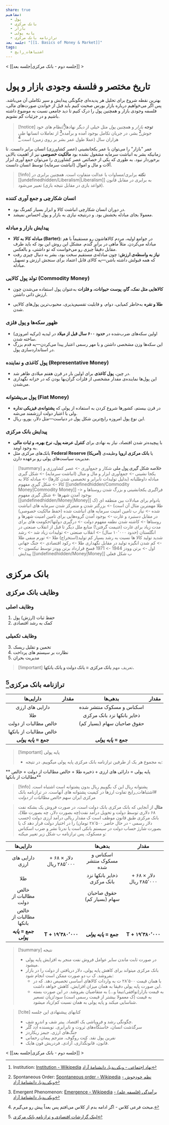 ```yaml
---
share: true
مفاهیم:
  - پول
  - بانک مرکزی
  - بازار
  - پایه پولی
  - ترازنامه بانک مرکزی
جلسه بعد: "[[1. Basics of Money & Market]]"
tags:
  - اشتباهات_رایج
---
```

< [[جلسه دوم - بانک مرکزی|جلسه بعد]] >

# تاریخ مختصر و فلسفه وجودی بازار و پول

بهترین نقطه شروع برای تحلیل هر پدیده‌ای چگونگی پیدایش و سیر تکاملی آن می‌باشد. پس اگر می‌خواهیم درباره بازار بورس صحبت کنیم باید قبل از خواندن صورت‌های مالی، فلسفه وجودی بازار و همچنین پول را درک کنیم تا دید جامعی نسبت به موضوع داشته باشیم و در جزئیات گم نشویم. 

> [!notice] **توجه**
> *بازار* و همچنین *پول* مثل خیلی از دیگر نهادها[^3]/نظام های خود جوش[^1] بشر، در جریان تکامل بوجود آمده و برآمده[^2] از تعاملات انسانها طی هزاران سال (عملا طول عمر بشر بر روی زمین) است.[^4] 

عمر "بازار" را می‌توان با عمر یکجانشینی (عصر کشاورزی) انسان برابر دانست. تا زمانیکه بشر به انباشت سرمایه مشغول نشده بود **مالکیت خصوصی** نیز از اهمیت بالایی برخوردار نبود. به طوری که یکی از خصائص عصر کشاورزی را می‌توان جمع آوری ابزار آلات و مال و اموال (انباشت سرمایه) توسط انسان دانست. 

>[!info] **نکته**
>برابری/مساوات با عدالت متفاوت است. همچنین برابری در [[undefinedhidden/Liberalism|Liberalism]] به برابری در مقابل قانون (قواعد بازی در مقابل نتیجه بازی) تعبیر می‌شود.

### انسان شکارچی و جمع آوری کننده

- در دوران انسان شکارچی انباشت کالا و ابزار بسیار کمرنگ بود.
- معمولا بجای مبادله بخشش بود. و درنتیجه نیازی به بازار و پول احساس نمیشد.

### پیدایش بازار و مبادله

- **مبادله کالا به کالا (Barter):** در جوامع اولیه، مردم کالاهاشون رو مستقیماً با هم مبادله می‌کردن. مثلاً ماهی در برابر گندم. مشکل این روش این بود که باید طرف مقابل دقیقاً چیزی رو می‌خواست که تو داشتی، و بالعکس.
- **نیاز به واسطه‌ی ارزش:** چون مبادله‌ی مستقیم سخت بود، بشر به دنبال چیزی رفت که همه قبولش داشته باشن—یه کالای قابل اعتماد برای سنجش ارزش و تسهیل مبادله.

### تولد پول کالایی (Commodity Money)

- **کالاهایی مثل نمک، گاو، پوست حیوانات، و فلزات** به‌عنوان پول استفاده می‌شدن چون ارزش ذاتی داشتن.

- **طلا و نقره** به‌خاطر کمیابی، دوام، و قابلیت تقسیم‌پذیری، محبوب‌ترین پول‌های کالایی شدن.

### ظهور سکه‌ها و پول فلزی

- اولین سکه‌های ضرب‌شده در **حدود ۶۰۰ سال قبل از میلاد** در لیدیه (ترکیه امروزی) ساخته شدن.
- این سکه‌ها وزن مشخصی داشتن و با مهر رسمی اعتبار پیدا می‌کردن—یه قدم بزرگ در استانداردسازی پول.

### پول کاغذی و نماینده (Representative Money)

- در چین، **پول کاغذی** برای اولین بار در قرن هفتم میلادی ظاهر شد.
- این پول‌ها نماینده‌ی مقدار مشخصی از فلزات گران‌بها بودن که در خزانه نگهداری می‌شدن.

### پول بی‌پشتوانه (Fiat Money)

- در قرن بیستم، کشورها شروع کردن به استفاده از پولی که **پشتوانه‌ی فیزیکی نداره** ولی با اعتبار دولت ارزشمند می‌شه.
- این نوع پول امروزه رایج‌ترین شکل پول در دنیاست—مثل دلار، یورو، ریال.

### پیدایش بانک مرکزی

- با پیچیده‌تر شدن اقتصاد، نیاز به نهادی برای **کنترل عرضه پول، نرخ بهره، و ثبات مالی** به وجود اومد.
- بانک‌های مرکزی مثل **Federal Reserve (آمریکا)** یا **بانک مرکزی اروپا** وظیفه‌ی مدیریت سیاست‌های پولی رو برعهده دارن.

>[!summary] **خلاصه شکل گیری پول ملی** 
>شکار و جمع‌آوری -> عصر کشاورزی و یکجا نشینی -> جمع‌آوری ابزار و مال و منال (انباشت سرمایه) -> شکل گیری مبادله داوطلبانه (بدلیل تولیدات نابرابر و تخصصی شدن کارها) -> مبادله کالا به کالا -> شکل گیری مفهوم [[undefinedhidden/Commodity Money|Commodity Money]] -> فراگیری یکجانشینی و بزرگ شدن روستاها و بوجود آمدن شهرها >- شکل گیری مفهوم [[undefinedhidden/Money|Money]] بادوام برای مبادلات بین منطقه ای (ک طلا مهمترین مثال آن است) -> بزرگتر شدن و متمرکز شدن سرمایه های انباشت شده -> نیاز ب تامین امنیت سرمایه های انباشت شده (حفظ مالکیت خصوصی) در مقابل دستبرد و غارت -> بوجود آمدن گروه‌هایی برای تامین امنیت شهرها و روستاها -> کاشته شدن نطفه مفهوم دولت‌ -> درگیری دولتها/حکومت های برای مدت زیاد برای غارت (غنیمت گرفتن!) منابع ملل دیگر تا قبل از انقلاب صنعتی در انگلستان (حدود ۱۰٬۰۰۰ سال) -> انقلاب صنعتی -> تولیدات زیاد شد -> رشد شدید تولید کالا ها نسبت به رشد بسیار کم تولید(استخراج) طلا -> تورم منفی طلا -> کم شدن انگیزه تولید در مقابل نگهداری طلا -> رکود اقتصادی -> جنگ جهانی اول -> برتن وودز 1944 -> 1971 فسخ قرارداد برتن وودز توسط نیکسون -> پیدایش [[undefinedhidden/Money|Money]] ب شکل فعلی

# بانک مرکزی

## وظایف بانک مرکزی

### وظایف اصلی

1. حفظ ثبات (ارزش) پول 
2. کمک به رشد اقتصادی
### وظایف تکمیلی

3. تخمین و تقلیل ریسک
4. نظارت بر سیستم های پرداخت
5. مدیریت بحران

> [!important] تعریف مهم
> **بانک مرکزی = بانک دولت  و بانک بانکها.**

## ترازنامه بانک مرکزی[^5]

|       دارایی‌ها        | مقدار |           بدهی‌ها           | مقدار |
| :--------------------: | :---: | :-------------------------: | :---: |
|    دارایی های ارزی     |       |  اسکناس و مسکوک منتشر شده   |       |
|          طلا           |       | ذخایر بانکها نزد بانک مرکزی |       |
|  خالص مطالبات از دولت  |       | حقوق صاحبان سهام (بسیار کم) |       |
| خالص مطالبات از بانکها |       |                             |       |
| **جمع = *پایه پولی***  |       |    **جمع = *پایه پولی***    |       |

> [!important] پایه پولی
> - به مجموع هر یک از طرفین ترازنامه بانک مرکزی پایه پولی میگوییم. در نتیجه:
> 
** پایه پولی = دارائی های ارزی + ذخیره طلا + خالص مطالبات از دولت + خالص مطالبات از بانکها**

> [!info] پشتوانه ریال
> این ک بگوییم ریال بدون پشتوانه است اشتباه است. #اشتباهات_رایج تفاوت ارزها در کیفیت پشتوانه های آنهاست. در ترازنامه بانک مرکزی ایران سهم *خالص مطالبات از دولت* 

> **مثال**
> از آنجایی که بانک مرکزی بانک دولت است، در صورت فروش یک بشکه نفت ۶۸ دلاری توسط دولت و تحویل درآمد نفت(چه بصورت دلار، چه بصورت طلا)، بانک مرکزی طبق قانون موظف است ک مقدار ریالی درآمد ارزی دولت (حسب دلار رسمی - در حال حاضر ۲۸٬۵۰۰ تومان) را در اختیار دولت قرار دهد ک یا بصورت شارژ حساب دولت در سیستم بانکی است یا ندرتا نشر و ضرب اسکناس و مسکوک. پس ترازنامه ب شکل زیر تغییر میکنه: 

|       دارایی‌ها        |                          |           بدهی‌ها           |          مقدار           |
|:----------------------:|:------------------------:|:---------------------------:|:------------------------:|
|    دارایی های ارزی     | + ۶۸ دلار × ۲۸۵٬۰۰۰ ریال |  اسکناس و مسکوک منتشر شده   |                          |
|          طلا           |                          | ذخایر بانکها نزد بانک مرکزی | + ۶۸ دلار × ۲۸۵٬۰۰۰ ریال |
|  خالص مطالبات از دولت  |                          | حقوق صاحبان سهام (بسیار کم) |                          |
| خالص مطالبات از بانکها |                          |                             |                          |
| **جمع = *پایه پولی***  |    **T + ۱۹٬۳۸۰٬۰۰۰**    |    **جمع = *پایه پولی***    |    **T + ۱۹٬۳۸۰٬۰۰۰**    |

> [!summary] نتیجه
> - در صورت ثابت ماندن سایر عوامل فروش نفت منجر به افزایش پایه پولی میشود.
> - بانک مرکزی میتواند برای کاهش پایه پولی، دلار دریافتی از دولت را در بازار بفروشد. ک ب دو صورت ممکن است انجام شود:
> 	- با همان قیمت ۲۸٬۵۰۰ ت به واردات کالاهای اساسی تخصیص دهد. که در این صورت پایه پولی دقیقا به همان میزان افزایش، کاهش خواهد داشت.
> 	- به قیمت بازار(توافقی/نیما و...) به متقاضیان بفروشد. در این صورت بسته به قیمت (ک معمولا بیشتر از قیمت رسمی است) سود/زیان تسعیر شناسایی میکند و پایه پولی به همان نسبت کم/زیاد میشود.

> [!cite] کتابهای پیشنهادی این جلسه
> - چگونگی رشد و فروپاشی یک اقتصاد. پیتر شف و اندرو شف. 
> - سرگذشت انسان، خاستگاه‌های ثروت و نابرابری. نویسنده اُدِد گَلُر
> - جنگ‌های ارزی. جیمز ریکاردز
> - نفرین پول نقد. کِنِت روگوف. مترجم پیمان رحمانی
> - قانون، قانونگذاری، آزادی. فردریش فون هایک. 

< [[جلسه دوم - بانک مرکزی|جلسه بعد]] >

[^1]: Spontaneous Order: [Spontaneous order - Wikipedia](https://en.wikipedia.org/wiki/Spontaneous_order) [نظم خودجوش - ویکی‌پدیا، دانشنامهٔ آزاد](https://fa.wikipedia.org/wiki/%D9%86%D8%B8%D9%85_%D8%AE%D9%88%D8%AF%D8%AC%D9%88%D8%B4)

[^2]: Emergent Phenomenon: [Emergence - Wikipedia](https://en.wikipedia.org/wiki/Emergence) [برآمدگی (فلسفه علم) - ویکی‌پدیا، دانشنامهٔ آزاد](https://fa.wikipedia.org/wiki/%D8%A8%D8%B1%D8%A2%D9%85%D8%AF%DA%AF%DB%8C_\(%D9%81%D9%84%D8%B3%D9%81%D9%87_%D8%B9%D9%84%D9%85\))

[^3]: Institution: [Institution - Wikipedia](https://en.wikipedia.org/wiki/Institution) [نهاد اجتماعی - ویکی‌پدیا، دانشنامهٔ آزاد](https://fa.wikipedia.org/wiki/%D9%86%D9%87%D8%A7%D8%AF_%D8%A7%D8%AC%D8%AA%D9%85%D8%A7%D8%B9%DB%8C)

[^4]: مبحث فرعی کلاس - اگر ادامه بدم از کلاس می‌افتم پس بعداً پیش رو می‌گیرم. 

[^5]: [لینک گزارشات اقتصادی و ترازنامه بانک مرکزی](https://cbi.ir/category/EconomicReport_fa.aspx) 
